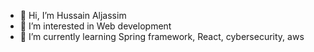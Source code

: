 - 👋 Hi, I’m Hussain Aljassim
- 👀 I’m interested in Web development
- 🌱 I’m currently learning Spring framework, React, cybersecurity, aws

<!---
Hussain-Aqeel/Hussain-Aqeel is a ✨ special ✨ repository because its `README.md` (this file) appears on your GitHub profile.
You can click the Preview link to take a look at your changes.
--->
